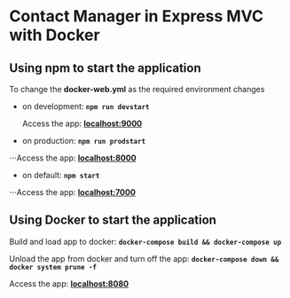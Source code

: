 # Contact Manager in Express MVC with Docker

## Using npm to start the application

To change the **docker-web.yml** as the required environment changes

* on development: **`npm run devstart`**

   Access the app: **<a href="http://localhost:9000" target="_blank">localhost:9000</a>**

* on production: **`npm run prodstart`**

⋅⋅⋅Access the app: **<a href="http://localhost:8000" target="_blank">localhost:8000</a>**

* on default: **`npm start`**

⋅⋅⋅Access the app: **<a href="http://localhost:7000" target="_blank">localhost:7000</a>**

## Using Docker to start the application

Build and load app to docker: **`docker-compose build && docker-compose up`**

Unload the app from docker and turn off the app: **`docker-compose down && docker system prune -f`**

Access the app: **<a href="http://localhost:8080" target="_blank">localhost:8080</a>**
